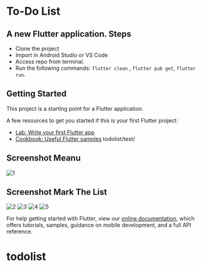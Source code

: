 # To-Do List

A new Flutter application.
Steps
-----
 - Clone the project
 - Import in Android Studio or VS Code
 - Access repo from terminal.
 - Run the following commands: `flutter clean` , `flutter pub get`, `flutter run`.

## Getting Started

This project is a starting point for a Flutter application.


A few resources to get you started if this is your first Flutter project:

- [Lab: Write your first Flutter app](https://flutter.dev/docs/get-started/codelab)
- [Cookbook: Useful Flutter samples](https://flutter.dev/docs/cookbook)
todolist/test/
## Screenshot Meanu
![1](test/a.png)

## Screenshot Mark The List
![2](test/b.png)
![3](test/c.png)
![4](test/d.png)
![5](test/e.png)



For help getting started with Flutter, view our
[online documentation](https://flutter.dev/docs), which offers tutorials,
samples, guidance on mobile development, and a full API reference.
# todolist
